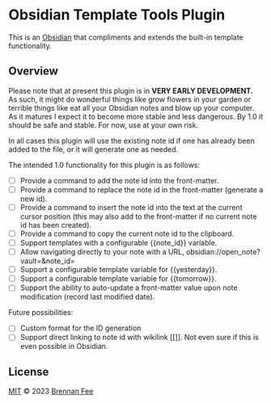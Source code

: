 # Obsidian Template Tools Plugin

This is an [Obsidian](https://obsidian.md) that compliments and extends the built-in template
functionality.

## Overview

Please note that at present this plugin is in **VERY EARLY DEVELOPMENT.** As such, it might do
wonderful things like grow flowers in your garden or terrible things like eat all your Obsidian
notes and blow up your computer. As it matures I expect it to become more stable and less
dangerous. By 1.0 it should be safe and stable. For now, use at your own risk.

In all cases this plugin will use the existing note id if one has already been added to the file,
or it will generate one as needed.

The intended 1.0 functionality for this plugin is as follows:

- [ ] Provide a command to add the note id into the front-matter.
- [ ] Provide a command to replace the note id in the front-matter (generate a new id).
- [ ] Provide a command to insert the note id into the text at the current cursor position (this
      may also add to the front-matter if no current note id has been created).
- [ ] Provide a command to copy the current note id to the clipboard.
- [ ] Support templates with a configurable {{note_id}} variable.
- [ ] Allow navigating directly to your note with a URL, obsidian://open_note?vault=<your-vault>&note_id=<your-note-id>
- [ ] Support a configurable template variable for {{yesterday}}.
- [ ] Support a configurable template variable for {{tomorrow}}.
- [ ] Support the ability to auto-update a front-matter value upon note modification (record last
      modified date).

Future possibilities:

- [ ] Custom format for the ID generation
- [ ] Support direct linking to note id with wikilink [[<note-id>]]. Not even sure if this is even possible in Obsidian.

## License

[MIT](license.md) © 2023 [Brennan Fee](https://github.com/brennanfee)
